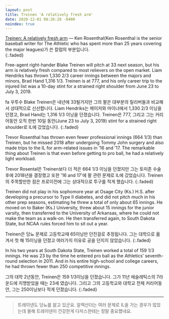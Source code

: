 ```yaml
---
layout: post
title: Treinen 'A relatively fresh arm'
date: 2020-12-01 08:26:28 -0400
noindex: true
---
```


[Treinen: A relatively fresh arm](https://theathletic.com/2231780/2020/12/01/rosenthal-red-sox-in-position-to-get-creative-decision-on-pham-nats-future/) &mdash; Ken Rosenthal(Ken Rosenthal is the senior baseball writer for The Athletic who has spent more than 25 years covering the major leagues)가 쓴 칼럼의 부분입니다.        
{:.faded}

Free-agent right-hander Blake Treinen will pitch at 33 next season, but his arm is relatively fresh compared to most relievers on the open market. Liam Hendriks has thrown 1,330 2/3 career innings between the majors and minors, Brad Hand 1,316 1/3. Treinen is at 777, and his only career trip to the injured list was a 10-day stint for a strained right shoulder from June 23 to July 3, 2019.

fa 우투수 Blake Treinen은 내년에 33될거지만 그의 팔은 대부분의 릴리버들과 비교해서 상대적으로 신선합니다. Liam Hendriks는 메이저와 마이너에서 1,330 2/3 이닝을 던졌고, Brad Hand는 1,316 1/3 이닝을 던졌습니다. Treinen은 777, 그리고 그는 커리어동안 오직 한번 10일 동안(June 23 to July 3, 2019) stint for a strained right shoulder로 IL에 갔었습니다.
{:.faded}

Trevor Rosenthal has thrown even fewer professional innings (664 1/3) than Treinen, but he missed 2018 after undergoing Tommy John surgery and also made trips to the IL for arm-related issues in ’16 and ’17. The remarkable thing about Treinen is that even before getting to pro ball, he had a relatively light workload.

Trevor Rosental은 Treinen보다 더 적은 664 1/3 이닝을 던졌지만 그는 토미존 수술 후에 2018년을 결장했고 또한 '16 and 17'에 팔 관련 문제로 IL에 갔었습니다. Treinen의 주목할만한 점은 프로이전에 그는 상대적으로 투구를 적게 했습니다.
{:.faded}

Treinen did not play in his sophomore year at Osage City (Ks.) H.S. after developing a precursor to Type II diabetes, and did not pitch much in his other prep seasons, estimating he threw a total of only about 65 innings. He moved on to Baker (Ks.) University, threw about 15 innings for the junior varsity, then transferred to the University of Arkansas, where he could not make the team as a walk-on. He then transferred again, to South Dakota State, but NCAA rules forced him to sit out a year.  

Treinen은 당뇨 문제로 고등학교때 65이닝만 던진걸로 추정됩니다. 그는 대학으로 옮겨서 첫 해 15이닝을 던졌고 여러가지 이유로 공을 던지지 않았습니다.
{:.faded}

In his two years at South Dakota State, Treinen worked a total of 159 1/3 innings. He was 23 by the time he entered pro ball as the Athletics’ seventh-round selection in 2011. And in his entire high-school and college careers, he had thrown fewer than 250 competitive innings.

그의 대학 2년동안, Treinen은 159 1/3이닝을 던졌습니다. 그가 11년 에슬레틱스의 7라운드에 지명받았을 때는 23세 였습니다. 그리고 그의 고등학교와 대학교 전체 커리어동안, 그는 250이닝보다 적게 던졌습니다.
{:.faded}

---

> 트레이넨도 당뇨를 앓고 있군요. 알렉산더는 여러 문제로 IL을 가는 경우가 많았는데 올해 트레이넨이 건강한게 다저스한테는 정말 중요헀네요.

